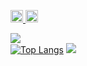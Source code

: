 <p align="left">
  <a href="https://github.com/OyamaKumiko">
    <img height="20" src="https://komarev.com/ghpvc/?username=OyamaKumiko" />
  </a>
  <a href="https://github.com/OyamaKumiko">
    <img height="20" src="https://img.shields.io/github/followers/OyamaKumiko?label=follow&logo=github&style=flat" />
  </a>
</p>

![](http://github-profile-summary-cards.vercel.app/api/cards/profile-details?username=OyamaKumiko&theme=zenburn)  <br>
[![Top Langs](https://github-readme-stats.vercel.app/api/top-langs/?username=hoge&layout=compact&theme=slateorange)](https://github.com/OyamaKumiko/github-readme-stats)
![](http://github-profile-summary-cards.vercel.app/api/cards/stats?username=OyamaKumiko&theme=zenburn)
<!--
[![Anurag's GitHub stats](https://github-readme-stats.vercel.app/api?username=OyamaKumiko)](https://github.com/OyamaKumiko/github-readme-stats)
-->

<!--
## Trophy  \
![trophy](https://github-profile-trophy.vercel.app/?username=OyamaKumiko&theme=zenburn)  \
-->

<!--
**OyamaKumiko/OyamaKumiko** is a ✨ _special_ ✨ repository because its `README.md` (this file) appears on your GitHub profile.

Here are some ideas to get you started:

- 🔭 I’m currently working on ...
- 🌱 I’m currently learning ...
- 👯 I’m looking to collaborate on ...
- 🤔 I’m looking for help with ...
- 💬 Ask me about ...
- 📫 How to reach me: ...
- 😄 Pronouns: ...
- ⚡ Fun fact: ...
-->
